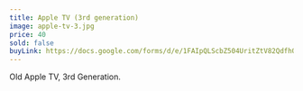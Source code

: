 ```yaml
---
title: Apple TV (3rd generation)
image: apple-tv-3.jpg
price: 40
sold: false
buyLink: https://docs.google.com/forms/d/e/1FAIpQLScbZ504UritZtV82QdfhQuVMZgGHU2o9nqQIv8dhNlFesLBEw/viewform?entry.1902462749=Apple+TV+Old
---
```


Old Apple TV, 3rd Generation.